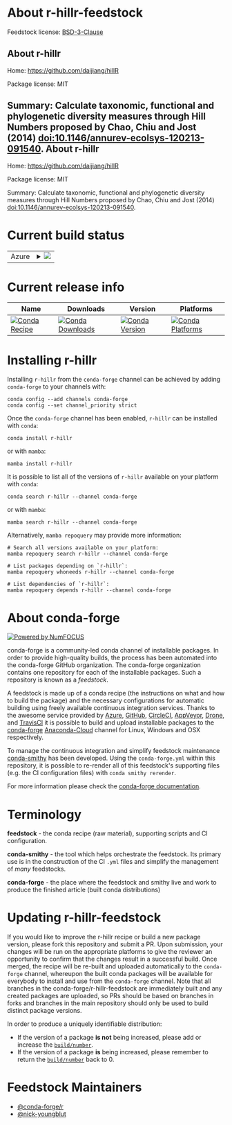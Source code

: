 About r-hillr-feedstock
=======================

Feedstock license: [BSD-3-Clause](https://github.com/conda-forge/r-hillr-feedstock/blob/main/LICENSE.txt)

About r-hillr
-------------

Home: https://github.com/daijiang/hillR

Package license: MIT

Summary: Calculate taxonomic, functional and phylogenetic diversity measures through Hill Numbers proposed by Chao, Chiu and Jost (2014) <doi:10.1146/annurev-ecolsys-120213-091540>.
About r-hillr
-------------

Home: https://github.com/daijiang/hillR

Package license: MIT

Summary: Calculate taxonomic, functional and phylogenetic diversity measures through Hill Numbers proposed by Chao, Chiu and Jost (2014) <doi:10.1146/annurev-ecolsys-120213-091540>.

Current build status
====================


<table>
    
  <tr>
    <td>Azure</td>
    <td>
      <details>
        <summary>
          <a href="https://dev.azure.com/conda-forge/feedstock-builds/_build/latest?definitionId=12589&branchName=main">
            <img src="https://dev.azure.com/conda-forge/feedstock-builds/_apis/build/status/r-hillr-feedstock?branchName=main">
          </a>
        </summary>
        <table>
          <thead><tr><th>Variant</th><th>Status</th></tr></thead>
          <tbody><tr>
              <td>linux_64_r_base4.2</td>
              <td>
                <a href="https://dev.azure.com/conda-forge/feedstock-builds/_build/latest?definitionId=12589&branchName=main">
                  <img src="https://dev.azure.com/conda-forge/feedstock-builds/_apis/build/status/r-hillr-feedstock?branchName=main&jobName=linux&configuration=linux%20linux_64_r_base4.2" alt="variant">
                </a>
              </td>
            </tr><tr>
              <td>linux_64_r_base4.3</td>
              <td>
                <a href="https://dev.azure.com/conda-forge/feedstock-builds/_build/latest?definitionId=12589&branchName=main">
                  <img src="https://dev.azure.com/conda-forge/feedstock-builds/_apis/build/status/r-hillr-feedstock?branchName=main&jobName=linux&configuration=linux%20linux_64_r_base4.3" alt="variant">
                </a>
              </td>
            </tr><tr>
              <td>osx_64_r_base4.2</td>
              <td>
                <a href="https://dev.azure.com/conda-forge/feedstock-builds/_build/latest?definitionId=12589&branchName=main">
                  <img src="https://dev.azure.com/conda-forge/feedstock-builds/_apis/build/status/r-hillr-feedstock?branchName=main&jobName=osx&configuration=osx%20osx_64_r_base4.2" alt="variant">
                </a>
              </td>
            </tr><tr>
              <td>osx_64_r_base4.3</td>
              <td>
                <a href="https://dev.azure.com/conda-forge/feedstock-builds/_build/latest?definitionId=12589&branchName=main">
                  <img src="https://dev.azure.com/conda-forge/feedstock-builds/_apis/build/status/r-hillr-feedstock?branchName=main&jobName=osx&configuration=osx%20osx_64_r_base4.3" alt="variant">
                </a>
              </td>
            </tr>
          </tbody>
        </table>
      </details>
    </td>
  </tr>
</table>

Current release info
====================

| Name | Downloads | Version | Platforms |
| --- | --- | --- | --- |
| [![Conda Recipe](https://img.shields.io/badge/recipe-r--hillr-green.svg)](https://anaconda.org/conda-forge/r-hillr) | [![Conda Downloads](https://img.shields.io/conda/dn/conda-forge/r-hillr.svg)](https://anaconda.org/conda-forge/r-hillr) | [![Conda Version](https://img.shields.io/conda/vn/conda-forge/r-hillr.svg)](https://anaconda.org/conda-forge/r-hillr) | [![Conda Platforms](https://img.shields.io/conda/pn/conda-forge/r-hillr.svg)](https://anaconda.org/conda-forge/r-hillr) |

Installing r-hillr
==================

Installing `r-hillr` from the `conda-forge` channel can be achieved by adding `conda-forge` to your channels with:

```
conda config --add channels conda-forge
conda config --set channel_priority strict
```

Once the `conda-forge` channel has been enabled, `r-hillr` can be installed with `conda`:

```
conda install r-hillr
```

or with `mamba`:

```
mamba install r-hillr
```

It is possible to list all of the versions of `r-hillr` available on your platform with `conda`:

```
conda search r-hillr --channel conda-forge
```

or with `mamba`:

```
mamba search r-hillr --channel conda-forge
```

Alternatively, `mamba repoquery` may provide more information:

```
# Search all versions available on your platform:
mamba repoquery search r-hillr --channel conda-forge

# List packages depending on `r-hillr`:
mamba repoquery whoneeds r-hillr --channel conda-forge

# List dependencies of `r-hillr`:
mamba repoquery depends r-hillr --channel conda-forge
```


About conda-forge
=================

[![Powered by
NumFOCUS](https://img.shields.io/badge/powered%20by-NumFOCUS-orange.svg?style=flat&colorA=E1523D&colorB=007D8A)](https://numfocus.org)

conda-forge is a community-led conda channel of installable packages.
In order to provide high-quality builds, the process has been automated into the
conda-forge GitHub organization. The conda-forge organization contains one repository
for each of the installable packages. Such a repository is known as a *feedstock*.

A feedstock is made up of a conda recipe (the instructions on what and how to build
the package) and the necessary configurations for automatic building using freely
available continuous integration services. Thanks to the awesome service provided by
[Azure](https://azure.microsoft.com/en-us/services/devops/), [GitHub](https://github.com/),
[CircleCI](https://circleci.com/), [AppVeyor](https://www.appveyor.com/),
[Drone](https://cloud.drone.io/welcome), and [TravisCI](https://travis-ci.com/)
it is possible to build and upload installable packages to the
[conda-forge](https://anaconda.org/conda-forge) [Anaconda-Cloud](https://anaconda.org/)
channel for Linux, Windows and OSX respectively.

To manage the continuous integration and simplify feedstock maintenance
[conda-smithy](https://github.com/conda-forge/conda-smithy) has been developed.
Using the ``conda-forge.yml`` within this repository, it is possible to re-render all of
this feedstock's supporting files (e.g. the CI configuration files) with ``conda smithy rerender``.

For more information please check the [conda-forge documentation](https://conda-forge.org/docs/).

Terminology
===========

**feedstock** - the conda recipe (raw material), supporting scripts and CI configuration.

**conda-smithy** - the tool which helps orchestrate the feedstock.
                   Its primary use is in the construction of the CI ``.yml`` files
                   and simplify the management of *many* feedstocks.

**conda-forge** - the place where the feedstock and smithy live and work to
                  produce the finished article (built conda distributions)


Updating r-hillr-feedstock
==========================

If you would like to improve the r-hillr recipe or build a new
package version, please fork this repository and submit a PR. Upon submission,
your changes will be run on the appropriate platforms to give the reviewer an
opportunity to confirm that the changes result in a successful build. Once
merged, the recipe will be re-built and uploaded automatically to the
`conda-forge` channel, whereupon the built conda packages will be available for
everybody to install and use from the `conda-forge` channel.
Note that all branches in the conda-forge/r-hillr-feedstock are
immediately built and any created packages are uploaded, so PRs should be based
on branches in forks and branches in the main repository should only be used to
build distinct package versions.

In order to produce a uniquely identifiable distribution:
 * If the version of a package **is not** being increased, please add or increase
   the [``build/number``](https://docs.conda.io/projects/conda-build/en/latest/resources/define-metadata.html#build-number-and-string).
 * If the version of a package **is** being increased, please remember to return
   the [``build/number``](https://docs.conda.io/projects/conda-build/en/latest/resources/define-metadata.html#build-number-and-string)
   back to 0.

Feedstock Maintainers
=====================

* [@conda-forge/r](https://github.com/conda-forge/r/)
* [@nick-youngblut](https://github.com/nick-youngblut/)

